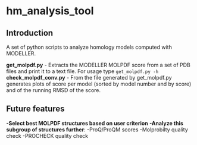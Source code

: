 # hm_analysis_tool #

## Introduction ##
A set of python scripts to analyze homology models computed with MODELLER\.

**get\_molpdf\.py** \- Extracts the MODELLER MOLPDF score from a set of PDB files and print it to a text file\. For usage type `get_molpdf.py -h`
**check\_molpdf\_conv\.py** \- From the file generated by get\_molpdf\.py generates plots of score per model (sorted by model number and by score) and of the running RMSD of the score\.

## Future features ##
**-Select best MOLPDF structures based on user criterion**
**-Analyze this subgroup of structures further**:
 -ProQ/ProQM scores
 -Molprobilty quality check
 -PROCHECK quality check
